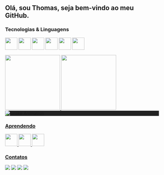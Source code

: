 ## Olá, sou Thomas, seja bem-vindo ao meu GitHub.

### Tecnologias & Linguagens

<img src="https://cdn.jsdelivr.net/gh/devicons/devicon/icons/javascript/javascript-plain.svg" height="40" width="40"/> <img src="https://cdn.jsdelivr.net/gh/devicons/devicon/icons/java/java-original.svg" height="40" width="40" /> <img src="https://cdn.jsdelivr.net/gh/devicons/devicon/icons/html5/html5-plain.svg" height="40" width="40" /> <img src="https://cdn.jsdelivr.net/gh/devicons/devicon/icons/css3/css3-plain.svg" height="40" width="40" /> <img src="https://cdn.jsdelivr.net/gh/devicons/devicon/icons/c/c-plain.svg" height="40" width="40" /> <img src="https://cdn.jsdelivr.net/gh/devicons/devicon/icons/react/react-original.svg" height="40" width="40" /> 
          

<div>
  <a href="https://github.com/tgo-mas">
  <img height="180em" src="https://github-readme-stats.vercel.app/api/top-langs/?username=tgo-mas&layout=compact&langs_count=7&theme=dracula"/>
  <img height="180em" src="https://github-readme-stats.vercel.app/api?username=tgo-mas&show_icons=true&theme=dracula&include_all_commits=true&count_private=true"/>
</div>
 
 <div style="background-color: #222222;">
   <img src="https://raw.githubusercontent.com/tgo-mas/tgo-mas/output/github-contribution-grid-snake.svg" alt="Snake Animation" />
 </div>

### Aprendendo

  <img src="https://cdn.jsdelivr.net/gh/devicons/devicon/icons/nodejs/nodejs-plain.svg" height="40" width="40" /> <img src="https://cdn.jsdelivr.net/gh/devicons/devicon/icons/dart/dart-original.svg"  height="40" width="40" /> <img src="https://cdn.jsdelivr.net/gh/devicons/devicon/icons/mysql/mysql-original.svg" height="40" width="40" />

### Contatos

<div>
  <a href="https://instagram.com/tgomas.asf" target="_blank"><img src="https://img.shields.io/badge/-Instagram-%23E4405F?style=for-the-badge&logo=instagram&logoColor=white" target="_blank"></a>
  <a href = "talmeidasf@gmail.com"><img src="https://img.shields.io/badge/Gmail-D14836?style=for-the-badge&logo=gmail&logoColor=white" target="_blank"></a>
  <a href="https://www.linkedin.com/in/thomas-almeida-2999891ba/" target="_blank"><img src="https://img.shields.io/badge/-LinkedIn-%230077B5?style=for-the-badge&logo=linkedin&logoColor=white" target="_blank"></a>   
  <a href="https://replit.com/@tgo-mas" target="_blank"><img src="https://img.shields.io/badge/Replit-.-green" target="_blank"/></a>
</div>
